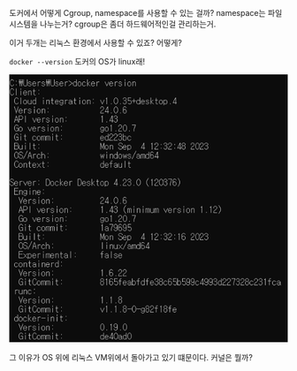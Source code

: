 도커에서 어떻게 Cgroup, namespace를 사용할 수 있는 걸까?
namespace는 파일시스템을 나누는거?
cgroup은 좀더 하드웨어적인걸 관리하는거. 

이거 두개는 리눅스 환경에서 사용할 수 있죠?
어떻게?

`docker --version`
도커의 OS가 linux래! 

![Alt text](image-2.png)

그 이유가 OS 위에 리눅스 VM위에서 돌아가고 있기 떄문이다.
커널은 뭘까?